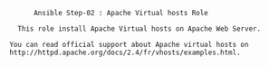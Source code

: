	      Ansible Step-02 : Apache Virtual hosts Role

      This role install Apache Virtual hosts on Apache Web Server.

    You can read official support about Apache virtual hosts on http://httpd.apache.org/docs/2.4/fr/vhosts/examples.html.
